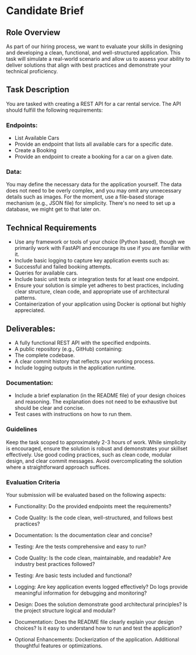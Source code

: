 # Candidate Brief

## Role Overview
As part of our hiring process, we want to evaluate your skills in designing and
developing a clean, functional, and well-structured application. This task will
simulate a real-world scenario and allow us to assess your ability to deliver
solutions that align with best practices and demonstrate your technical
proficiency.

## Task Description
You are tasked with creating a REST API for a car rental service. The API should
fulfill the following requirements:

### Endpoints:
- List Available Cars
- Provide an endpoint that lists all available cars for a
specific date.
- Create a Booking
- Provide an endpoint to create a booking for a car on
a given date.

### Data:
You may define the necessary data for the application yourself. The
data does not need to be overly complex, and you may omit any
unnecessary details such as images.
For the moment, use a file-based storage mechanism (e.g., JSON file)
for simplicity. There's no need to set up a database, we might get to
that later on.


## Technical Requirements

- Use any framework or tools of your choice (Python based), though we
primarily work with FastAPI and encourage its use if you are familiar
with it.
- Include basic logging to capture key application events such as:
- Successful and failed booking attempts.
- Queries for available cars.
- Include basic unit tests or integration tests for at least one endpoint.
- Ensure your solution is simple yet adheres to best practices, including
clear structure, clean code, and appropriate use of architectural
patterns.
- Containerization of your application using Docker is optional but highly
appreciated.


## Deliverables:
- A fully functional REST API with the specified endpoints.
- A public repository (e.g., GitHub) containing:
- The complete codebase.
- A clear commit history that reflects your working process.
- Include logging outputs in the application runtime.

### Documentation:
- Include a brief explanation (in the README file) of your design choices
and reasoning. The explanation does not need to be exhaustive but
should be clear and concise.
- Test cases with instructions on how to run them.


### Guidelines
Keep the task scoped to approximately 23 hours of work.
While simplicity is encouraged, ensure the solution is robust and
demonstrates your skillset effectively.
Use good coding practices, such as clean code, modular design, and clear
commit messages.
Avoid overcomplicating the solution where a straightforward approach
suffices.

### Evaluation Criteria
Your submission will be evaluated based on the following aspects:
- Functionality:
Do the provided endpoints meet the requirements?
- Code Quality:
Is the code clean, well-structured, and follows best practices?
- Documentation:
Is the documentation clear and concise?
- Testing:
Are the tests comprehensive and easy to run?


- Code Quality:
Is the code clean, maintainable, and readable?
Are industry best practices followed?
- Testing:
Are basic tests included and functional?
- Logging:
Are key application events logged effectively?
Do logs provide meaningful information for debugging and monitoring?
- Design:
Does the solution demonstrate good architectural principles?
Is the project structure logical and modular?
- Documentation:
Does the README file clearly explain your design choices?
Is it easy to understand how to run and test the application?
- Optional Enhancements:
Dockerization of the application.
Additional thoughtful features or optimizations.